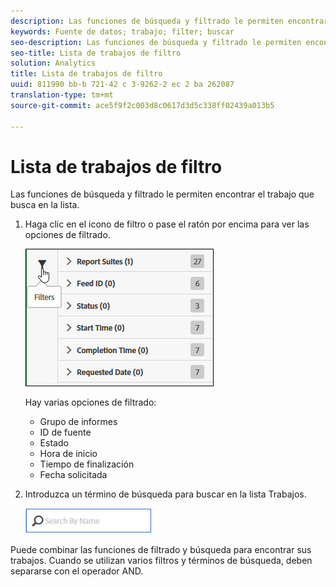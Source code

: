 ```yaml
---
description: Las funciones de búsqueda y filtrado le permiten encontrar el trabajo que busca en la lista.
keywords: Fuente de datos; trabajo; filter; buscar
seo-description: Las funciones de búsqueda y filtrado le permiten encontrar el trabajo que busca en la lista.
seo-title: Lista de trabajos de filtro
solution: Analytics
title: Lista de trabajos de filtro
uuid: 811990 bb-b 721-42 c 3-9262-2 ec 2 ba 262087
translation-type: tm+mt
source-git-commit: ace5f9f2c003d8c0617d3d5c338ff02439a013b5

---
```



# Lista de trabajos de filtro

Las funciones de búsqueda y filtrado le permiten encontrar el trabajo que busca en la lista.

1. Haga clic en el icono de filtro o pase el ratón por encima para ver las opciones de filtrado.

   ![Filtro de trabajo](assets/jobs-filter.jpg)

   Hay varias opciones de filtrado:

   * Grupo de informes
   * ID de fuente
   * Estado
   * Hora de inicio
   * Tiempo de finalización
   * Fecha solicitada

1. Introduzca un término de búsqueda para buscar en la lista Trabajos.

   ![Buscar](assets/search.jpg)

Puede combinar las funciones de filtrado y búsqueda para encontrar sus trabajos. Cuando se utilizan varios filtros y términos de búsqueda, deben separarse con el operador AND.

